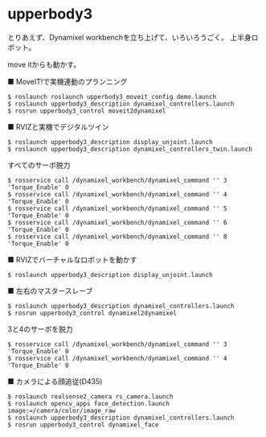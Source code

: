 # upperbody3
 
とりあえず、Dynamixel workbenchを立ち上げて、いろいろうごく。 
上半身ロボット。

move itからも動かす。

■ MoveIT!で実機連動のプランニング

~~~
$ roslaunch roslaunch upperbody3_moveit_config demo.launch
$ roslaunch upperbody3_description dynamixel_controllers.launch
$ rosrun upperbody3_control moveit2dynamixel
~~~


■ RVIZと実機でデジタルツイン

~~~
$ roslaunch upperbody3_description display_unjoint.launch
$ roslaunch upperbody3_description dynamixel_controllers_twin.launch
~~~

すべてのサーボ脱力

~~~
$ rosservice call /dynamixel_workbench/dynamixel_command '' 3 'Torque_Enable' 0
$ rosservice call /dynamixel_workbench/dynamixel_command '' 4 'Torque_Enable' 0
$ rosservice call /dynamixel_workbench/dynamixel_command '' 5 'Torque_Enable' 0
$ rosservice call /dynamixel_workbench/dynamixel_command '' 6 'Torque_Enable' 0
$ rosservice call /dynamixel_workbench/dynamixel_command '' 8 'Torque_Enable' 0
~~~

■ RVIZでバーチャルなロボットを動かす

~~~
$ roslaunch upperbody3_description display_unjoint.launch
~~~

■ 左右のマスタースレーブ

~~~
$ roslaunch upperbody3_description dynamixel_controllers.launch
$ rosrun upperbody3_control dynamixel2dynamixel
~~~

3と4のサーボを脱力
~~~
$ rosservice call /dynamixel_workbench/dynamixel_command '' 3 'Torque_Enable' 0
$ rosservice call /dynamixel_workbench/dynamixel_command '' 4 'Torque_Enable' 0
~~~

■ カメラによる顔追従(D435)

~~~
$ roslaunch realsense2_camera rs_camera.launch
$ roslaunch opencv_apps face_detection.launch image:=/camera/color/image_raw
$ roslaunch upperbody3_description dynamixel_controllers.launch
$ rosrun upperbody3_control dynamixel_face
~~~

